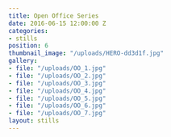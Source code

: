 ```yaml
---
title: Open Office Series
date: 2016-06-15 12:00:00 Z
categories:
- stills
position: 6
thumbnail_image: "/uploads/HERO-dd3d1f.jpg"
gallery:
- file: "/uploads/OO_1.jpg"
- file: "/uploads/OO_2.jpg"
- file: "/uploads/OO_3.jpg"
- file: "/uploads/OO_4.jpg"
- file: "/uploads/OO_5.jpg"
- file: "/uploads/OO_6.jpg"
- file: "/uploads/OO_7.jpg"
layout: stills
---
```


